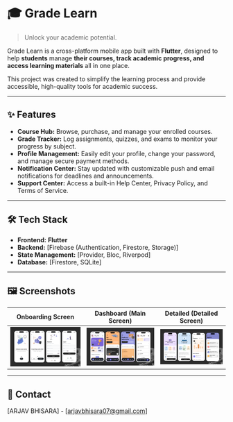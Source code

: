 # 🎓 Grade Learn

> Unlock your academic potential.

Grade Learn is a cross-platform mobile app built with **Flutter**, designed to help **students** manage **their courses, track academic progress, and access learning materials** all in one place.

This project was created to simplify the learning process and provide accessible, high-quality tools for academic success.

---

## ✨ Features

* **Course Hub:** Browse, purchase, and manage your enrolled courses.
* **Grade Tracker:** Log assignments, quizzes, and exams to monitor your progress by subject.
* **Profile Management:** Easily edit your profile, change your password, and manage secure payment methods.
* **Notification Center:** Stay updated with customizable push and email notifications for deadlines and announcements.
* **Support Center:** Access a built-in Help Center, Privacy Policy, and Terms of Service.

---

## 🛠️ Tech Stack

* **Frontend:** **Flutter**
* **Backend:** [Firebase (Authentication, Firestore, Storage)]
* **State Management:** [Provider, Bloc, Riverpod]
* **Database:** [Firestore, SQLite]

---

## 🖼️ Screenshots

| Onboarding Screen | Dashboard (Main Screen) | Detailed (Detailed Screen) |
| :---: | :---: | :---: |
| ![Onboarding Screen](https://github.com/Arjav-07/grade_learn/blob/main/assets/images/Onboarding%20Screen.png?raw=true) | ![Main Screen](https://github.com/Arjav-07/grade_learn/blob/main/assets/images/Main%20Screen.png?raw=true) | ![Main Screen](https://github.com/Arjav-07/grade_learn/blob/main/assets/images/Detailed%20Screen.png?raw=true) |

---
## 📧 Contact

[ARJAV BHISARA] - [arjavbhisara07@gmail.com]
